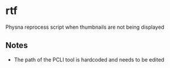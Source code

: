 # rtf
Physna reprocess script when thumbnails are not being displayed

## Notes
- The path of the PCLI tool is hardcoded and needs to be edited

